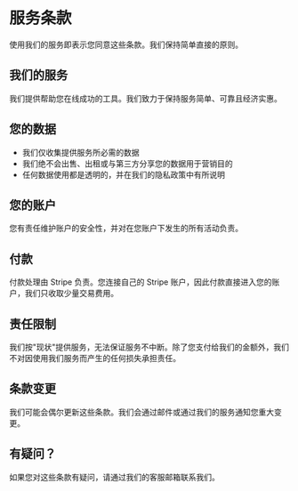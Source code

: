 # 服务条款

使用我们的服务即表示您同意这些条款。我们保持简单直接的原则。

## 我们的服务

我们提供帮助您在线成功的工具。我们致力于保持服务简单、可靠且经济实惠。

## 您的数据

- 我们仅收集提供服务所必需的数据
- 我们绝不会出售、出租或与第三方分享您的数据用于营销目的
- 任何数据使用都是透明的，并在我们的隐私政策中有所说明

## 您的账户

您有责任维护账户的安全性，并对在您账户下发生的所有活动负责。

## 付款

付款处理由 Stripe 负责。您连接自己的 Stripe 账户，因此付款直接进入您的账户，我们只收取少量交易费用。

## 责任限制

我们按"现状"提供服务，无法保证服务不中断。除了您支付给我们的金额外，我们不对因使用我们服务而产生的任何损失承担责任。

## 条款变更

我们可能会偶尔更新这些条款。我们会通过邮件或通过我们的服务通知您重大变更。

## 有疑问？

如果您对这些条款有疑问，请通过我们的客服邮箱联系我们。
